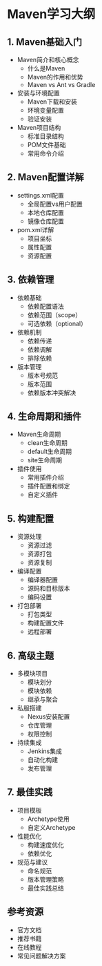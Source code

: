 # Maven学习大纲

## 1. Maven基础入门
- Maven简介和核心概念
  - 什么是Maven
  - Maven的作用和优势
  - Maven vs Ant vs Gradle
- 安装与环境配置
  - Maven下载和安装
  - 环境变量配置
  - 验证安装
- Maven项目结构
  - 标准目录结构
  - POM文件基础
  - 常用命令介绍

## 2. Maven配置详解
- settings.xml配置
  - 全局配置vs用户配置
  - 本地仓库配置
  - 镜像仓库配置
- pom.xml详解
  - 项目坐标
  - 属性配置
  - 资源配置

## 3. 依赖管理
- 依赖基础
  - 依赖配置语法
  - 依赖范围（scope）
  - 可选依赖（optional）
- 依赖机制
  - 依赖传递
  - 依赖调解
  - 排除依赖
- 版本管理
  - 版本号规范
  - 版本范围
  - 依赖版本冲突解决

## 4. 生命周期和插件
- Maven生命周期
  - clean生命周期
  - default生命周期
  - site生命周期
- 插件使用
  - 常用插件介绍
  - 插件配置和绑定
  - 自定义插件

## 5. 构建配置
- 资源处理
  - 资源过滤
  - 资源打包
  - 资源复制
- 编译配置
  - 编译器配置
  - 源码和目标版本
  - 编码设置
- 打包部署
  - 打包类型
  - 构建配置文件
  - 远程部署

## 6. 高级主题
- 多模块项目
  - 模块划分
  - 模块依赖
  - 继承与聚合
- 私服搭建
  - Nexus安装配置
  - 仓库管理
  - 权限控制
- 持续集成
  - Jenkins集成
  - 自动化构建
  - 发布管理

## 7. 最佳实践
- 项目模板
  - Archetype使用
  - 自定义Archetype
- 性能优化
  - 构建速度优化
  - 依赖优化
- 规范与建议
  - 命名规范
  - 版本管理策略
  - 最佳实践总结

## 参考资源
- 官方文档
- 推荐书籍
- 在线教程
- 常见问题解决方案